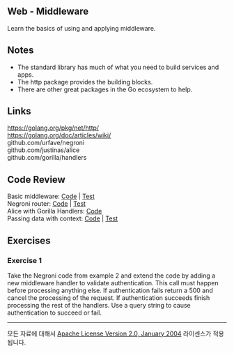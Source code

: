 ## Web - Middleware

Learn the basics of using and applying middleware.

## Notes

* The standard library has much of what you need to build services and apps.
* The http package provides the building blocks.
* There are other great packages in the Go ecosystem to help.

## Links

https://golang.org/pkg/net/http/  
https://golang.org/doc/articles/wiki/  
github.com/urfave/negroni  
github.com/justinas/alice  
github.com/gorilla/handlers  

## Code Review

Basic middleware: [Code](example1/main.go) | [Test](example1/main_test.go)  
Negroni router: [Code](example2/main.go) | [Test](example2/main_test.go)  
Alice with Gorilla Handlers: [Code](example3/main.go)  
Passing data with context: [Code](example4/main.go) | [Test](example4/main_test.go)  

## Exercises

### Exercise 1

Take the Negroni code from example 2 and extend the code by adding a new middleware handler to validate authentication. This call must happen before processing anything else. If authentication fails return a 500 and cancel the processing of the request. If authentication succeeds finish processing the rest of the handlers. Use a query string to cause authentication to succeed or fail.
___
모든 자료에 대해서 [Apache License Version 2.0, January 2004](http://www.apache.org/licenses/LICENSE-2.0) 라이센스가 적용됩니다.
